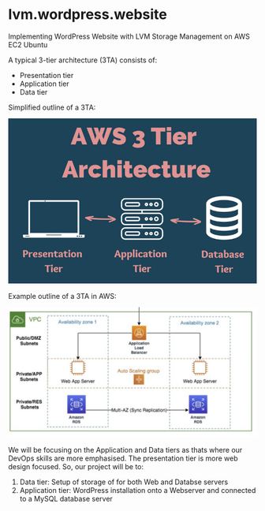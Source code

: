 # lvm.wordpress.website

Implementing WordPress Website with LVM Storage Management on AWS EC2 Ubuntu

A typical 3-tier architecture (3TA) consists of:
- Presentation tier
- Application tier
- Data tier

Simplified outline of a 3TA:

![](https://github.com/naqeebghazi/lvm.wordpress.website/blob/main/images/gen3tierarchitecture.png?raw=true)

Example outline of a 3TA in AWS:

![](https://github.com/naqeebghazi/lvm.wordpress.website/blob/main/images/aws3tierarchitecture.png?raw=true)

We will be focusing on the Application and Data tiers as thats where our DevOps skills are more emphasised. The presentation tier is more web design focused. 
So, our project will be to:
  1. Data tier: Setup of storage of for both Web and Databse servers
  2. Application tier: WordPress installation onto a Webserver and connected to a MySQL database server

